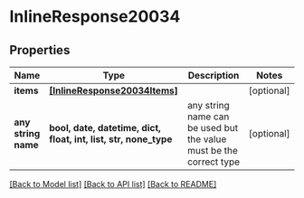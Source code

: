 # InlineResponse20034


## Properties
Name | Type | Description | Notes
------------ | ------------- | ------------- | -------------
**items** | [**[InlineResponse20034Items]**](InlineResponse20034Items.md) |  | [optional] 
**any string name** | **bool, date, datetime, dict, float, int, list, str, none_type** | any string name can be used but the value must be the correct type | [optional]

[[Back to Model list]](../README.md#documentation-for-models) [[Back to API list]](../README.md#documentation-for-api-endpoints) [[Back to README]](../README.md)


